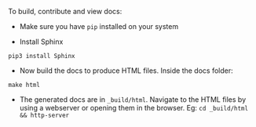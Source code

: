 To build, contribute and view docs:

* Make sure you have `pip` installed on your system

* Install Sphinx
```
pip3 install Sphinx
```

* Now build the docs to produce HTML files. Inside the docs folder:
```
make html
```

* The generated docs are in `_build/html`. Navigate to the HTML files by using
a webserver or opening them in the browser. Eg: ``cd _build/html && http-server``
